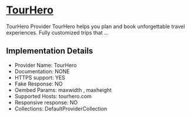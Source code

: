 # [TourHero](https://tourhero.com)

TourHero Provider
TourHero helps you plan and book unforgettable travel
experiences. Fully customized trips that ...

## Implementation Details

- Provider
Name: TourHero
- Documentation: NONE
- HTTPS support: YES
- Fake Response: NO
- Oembed Params: maxwidth , maxheight
- Supported Hosts: tourhero.com
- Responsive response: NO
- Collections: DefaultProviderCollection


